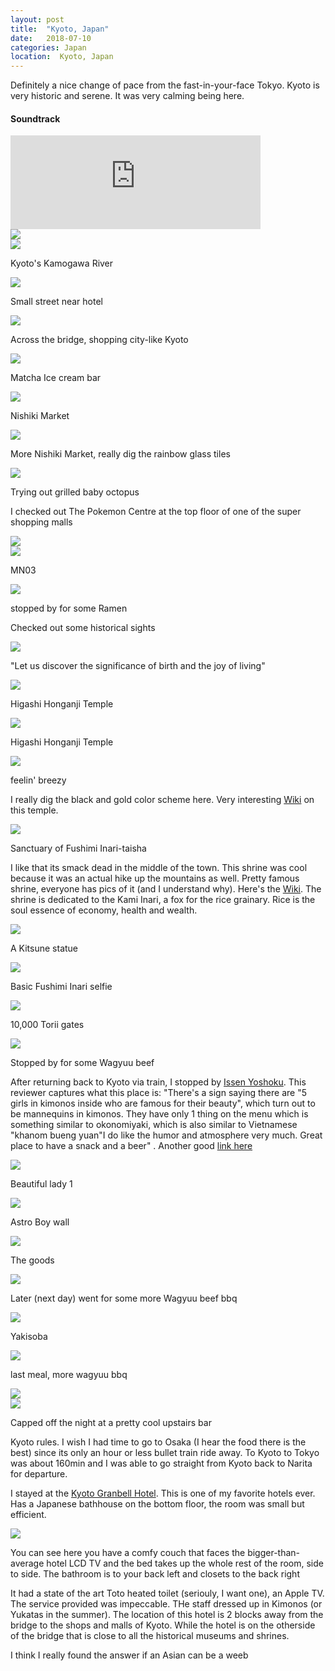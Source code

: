 ```yaml
---
layout: post
title:  "Kyoto, Japan"
date:   2018-07-10
categories: Japan
location:  Kyoto, Japan
---
```


Definitely a nice change of pace from the fast-in-your-face Tokyo. Kyoto is very historic and serene. It was very calming being here. 


<div class="center">
<h4>Soundtrack</h4>
<iframe width="400vw" height="auto" src="https://www.youtube.com/embed/TYRDgd3Tb44" frameborder="0" allow="accelerometer; autoplay; encrypted-media; gyroscope; picture-in-picture" allowfullscreen></iframe>
</div>

<div class="post-image">
<img src="
https://lh3.googleusercontent.com/pGeEjj822zsUWbsNKjlBnaZw-ixsnIH2vjiWWqG-5TbwmKzb00oo_lwrrrz22GC4VOFHV_FW_cM-upM2Y3ZYv2gYybpGaZcEI_5KCpcGCDsaJop9Bzvx9oyIGA2Gg51B9e5bqHOoKHkA4Tc2K5oAWRtqmJK1MUAZUsQj-iwCQ9Q4qfk90ea9uoFX_3Hiwv3M2UudjZmV3d2wnopiSU8nArbG9Zg_XnkZO0jqWX71kazl1IAUWfg-DY7qpxUOeSd3HYphiR40NmjU0BeqB2UYC38VhzoNJomsIvOhU-TntkiF7anhU0S4ZA3JD0cI1k94qg-Hesb-C8cqRDxh8YTmJ-LomdbcpsF2agBeDJ6mKcqiuUqVPNGNNmPjCkDBvVNtb5_fwSJRGaCBkUV4ChJfhy6qAl7uISMltWIFv90CFr8zJR6hhoE28LF-TyID9vBnDZTeQjkahW7OeMQ9n0H3zAyMd8bvAEWzYPS6tpuvBsnDrJOz8wfTi7t27GLJRBP6nI-IbE-vaCs3as4U7BwumwuSKcsoPr1oK7FTjCydE_g5yHBaJcQB_ji_UqIayHYq637rKgQtajN0SjCUM4P-DEqiiXQx5RKl97aGsBpPKjKfqZVsOKGasZ7LMwA36Ham1lUBzRpjXCchw3WwsXQytfbgfN0Ls0hdeB98X_M8qMx0QQ_LSdG5H_VroFMYLTysQrZdflpr6ko0=w1144-h858-no"></div>


<div class="post-image">
<img src="
https://lh3.googleusercontent.com/wIOIvbIKNXxnYwEztk3ZLkGy4tPHB4aZZ9G9WUBNPC-YHhRXhXvVp6tmeUze6GHaVzmnVrumgjLEQpBp7lVoqaUmIL4FuGGfm2V1US3eTNkb0jEwRSz8R4qnISCZiJiyBCdr9ETLMdZmwyQeyZqf9JwHUTI_gFq2F1xls7U0-CdFpzWnSDBzfvPdWmMLUittad9IY5kxUjkegxtxyE5L2ptWFVZyNzkjuRlUkTTrLx81Z9DfoMC8QQ4D_OM1_qRzTapNA0AxzcW2URMikkPWWkXgIF5_3Pi3SoUi4YKlkIXkTIxoAANeGR-4sNwIgWzTubLtwUzgRod6PKoGf62x2EViG2lqHtGj0pzEMNoUflkXiZ6WjM2oAe_FbG-NT8DQBSEQxTHt51LkPvDsisDLEWtAj999-TM5E9dhWijJMPVEq995O2xAX1-gUrFIGy4j2vaE2vX_lLNWj78VCsgyIiq8py-zT7KN2qnL4KMHRF5LKH_gJdIEOxIodyHe7i6APrBVyA9OpuoQwDm8FqJR6zepDoc-kUFIcEQt1WTgMfrqlBbzK06D0lgyQNqWKinWwY6ArIAfG57y8lcAxNYOoYrJ6nAhSuiz9sMz-ZkZkaUp-Fn2E1T8IAuGhbJKRFPh3YqdAChbAZ7lTV1MVJOnQZpxbL0bQZ5elC-aaHy0aTIwBZhaueY4GSod0MDGKKVPZwq7cwjuHxzm=w1144-h858-no
">
<p class="post-image-caption">Kyoto's Kamogawa River</p></div>

<div class="post-image">
<img src="
https://lh3.googleusercontent.com/ngTC-1etyUab7dIlRPM-RZ8dzJiBFdmLQh2PCP2rRk7bjqdozjO48w0pj4RS2xqwojGKhtvp7xf1mL_R3Z1SPYPkTpfZajCuFadfcMAyWYxQRbxZnkL1rL4SSHPkvpWntXGmNo7gJNFeKxf1cNB0Za46T1nNaZnjKyvA7SHUiAR-EbPwYvv4Ne3HroyzoITIkPUCWI5S8GilTizThVsrcjFudkWR0ligF_oVyM8fvDbQ-c_uH8puujD1jpl8s6UHaJAWGJ9eVkGc2OKC4v2JyTPnqEEu695zde1OC6q2lccOOTFOiMlR-k0EgCswrrmisqaiiN7jpS9-yiFpidAUtqPWX2RJzNnYfZNQ1_MYoUHG9cfAlS5fbtkoWMit9-SIFHspDG2jkjVMA0UnZErJutUEvbRqbzs2r2XnOx4nLF_tgXqXyzI787neYCKfi0_aUfWBWLz4Xr5-HnuYKTOUASv4I6JWLdbnFmK8HZORfNCfKgfSSGm4KXxDRo1zEPLJC4O6beooCgWN-xIqqwr-BmoI2aSndeUAzj7urzGEvfOVcfIS13pCVXzmkxR7Xw6ses6s1LArv92vC0VcA_NbkwIdMrHxtIcU9h2jxVheJbT1BykMwpigoO8WT0dSiVzI8FiM1Va3-Z4Z2y8YDDkXerSpfO-7hNRC-9oGHfV9F3B1p0jdXONfUEPrjtXCRaVLx7dqOel1wZwB=w1144-h1526-no
">
<p class="post-image-caption">Small street near hotel</p></div>


<div class="post-image">
<img src="
https://lh3.googleusercontent.com/uSCRM18SHDTEggdqURaJB2Tdx5MQtdmashqkJBObZbY40K0Lo6eY5owXteui1FD46vePHrOSHUTFBx-oIPrE1tAyKwBSgJ6azFAfctTXz0UOIkRII-GoXIAm5GNCOE412-GpFbq6KMWqnYGchwxxu4zs-aW9mUkjf6W99Z5_EBFHByUQ3rulqy-0nd5m4PZYDA4Q6U--iHkvq8x_I5rChtxuU4PA2iiF8pLHdCbSdhcshn00YXde4321LCKkCTWZCvu0bkpMh4oRqyNZvWbtC1mOlROw3jBVTC9brFOGTaGevTtIpYBL1rcIUq6pEB6sHfAhS0jDwXJKM-5lZyR7ehqOsQrB_xdmnqfpYchoj119dphW6d0ZSTpBCuVr_w801VfDe-cSsD9BNVZPl3AeYKdDUDVMVjlvFwrWYBgHBvz0X6269NyxClpCNRDcE_aeCHXduCF8D35nPXUAXF-03ZU89GCINnunc6H5eFJpYetv6EwY9f3YALL2ncSgltFZ3dH4GvgxB76jl6eXrYtuiGzhtGif4Iqv_xtd-6xQ2rgVn8E2z2cgmxFKtnG5PZnqYvNqwg9T4cj6ptbJNBnvYRrw74gOHmW3PqkwavaxJutZ0pjtYAnYf052qBUu_V6MFb0lEb7Q-4MoYMZBSYj8nmxLiEOQ7fhIniBtNxXE7rQW-6bVAh1GOafczPOyzMwvcMSMmrLi23eG=w1144-h858-no
">
<p class="post-image-caption">Across the bridge, shopping city-like Kyoto</p></div>

<div class="post-image">
<img src="
https://lh3.googleusercontent.com/Ve-yyhQgJ5QBk5acjZkHN2xqoqyjaE8wnYBLZqSD60w6KwjqEH5C70MdILuHq7hCQIrUbySup456eROiaabz-0GZktv400egzvGUFpuziQq7GyZYgoou47Razm_jUbQiQKkP5F_TFh5GnGTsD62RSTLvq6B0YYqTCIH2nbHrPURRniQ3v48Bzmq5j3vFSqF7dBcpHX7WpXdbCTHho3wX24H0KdJijTjfsR4QrGO_rIilwe5WWvKT40tLiOCWZJIKmDqNTnz-RY_QLf7hBpUPp4ms4vt2NOP885ybfJZZL63Db0RdwLcHW2Mfbg02g7WoTBQoGkuDcZEKld_9hjjXIw3XoMCh1_CGOAa4wYYKS0XhiCeezmDJN8Lvaia8gS7fMC70haYKv-As9lyxEIYizJDjkCNmMZBJB8CQwK-iTZwVkFsggVgu22JTbs0Cfy8BKmrjKJBhKaPqXNVgwOecWP62oo0E44TZScvWc3WMK8IlVuo7Ab-N_dGDHlIf6QTFU9fiohJqCZ0nq-raXnwQMQch4zeANMQhNe09sjk17_udVHSGx9aOk8V6HLYIntnDd3jwXFR3JFKQIJT4OMoe_q1CQ3YkSzaCRdOn2DCoxXHw5Nu5-bfLTXtQvkhpyoaHO8o5FIj4fvCXnKJLd36Gmdva097OKST_dQW0FpCDO7wWxK80HOJJAIoIFDHQ0bpCbApRf9lmPMtf=w1144-h1526-no">
<p class="post-image-caption">Matcha Ice cream bar</p></div>


<div class="post-image">
<img src="
https://lh3.googleusercontent.com/_5765UYkcoN23wugl2V_QcWihQojrkEpWQHBqoaA_YsQN8yKvfeuuRpJRUkmAlhaPgsULRyCJXUdOafd-yeAxb30xPUMFzbC2KigpSDhzA2uHgd8ViLTJfXU8wpWfN5sc_QkUB3WtIVNf22hzzFJrFTXMKy2wlRTaT5vWo9z8phW3p7FrJXZgYZvkMlfIRLbVdrR9a3tMNhat5JwH4hKEe0brMnSp7xPO3IiR7kfFpddvhup1wIBHSVwe3ib5wHvoo6kOrR-Y54kAxvmbmtIrWuEBDc9VtRfxrEHT4EzQPd_WO9cXXwaP9HShI1QabAmd36RvY0nuKkaP_BIr2ovhMrbJHftHUlorETjOxQN1MgWLq-wQYimJiTfcFR7sHYy_r4O7M7gKmcWfWS6o1lUcIWiw48MGH21GYGA9NH--2v29nGncxV0MIj_4h9Lp0vGaur6x6iL-yiBrc8DaVCVGuQCJJEyBaUyXBOYujVgI28-j_H9qR2zwZ6uJs8iCNc_KRplbhjz6XTDgNqyhhlZcM06KS1GMzMh94rK1sz_YiFnZG6cYizxKn_i3-d_YWBAMKpM10FEO6CaoAoqRidt0H4RBwTUe_BzrRkmap4Ma82NavWWII9wKiDH0hwsCmdwfzMLHzhzCR862y5eTQS2MYx9SUSP0yy_224gAIoit0BqKv7OZBAl3Datfc-Y_fKkDUaQhnjZk_20=w1144-h1526-no
">
<p class="post-image-caption">Nishiki Market</p></div>

<div class="post-image">
<img src="
https://lh3.googleusercontent.com/hoQ6Uh5Zd9TexravDlp9-SyPVNTK9rz-i9VUf4CJZ195uMMYhmIfpuROoJMClDhEnm-M2Z4lD3bQRU62nJhS-O3FBbBeqRknZkMrqDa6x7wv3ayetoKvPXwuMv2Kx2MHTMh8eQuYfYTsPydnoH0LYcVqyNJWEplX40dImMDwqwqemHppsj372aWLkyLJxrWYLs1Cnv8A7VvBRCQGpk_4Hkm01uoudCMW_fjz_hITa-ikLZm6HIFv9gy_ky1LxNEA6MfuzSh9M4eAP1xtvXIrJf4Ken-bDsGft7-hcwjnDsa2_muQ4EpssvlrWByejFrKjHdfzvY-8l9NLvvIYFUk5ziijvU8sFmIrF5QCnYSBko0sDA66uTSFnDcvzUZvrFTe0qCZG03nH0aqRYXsAl4f4CfQNKXZO6wm2hFUL1L173T2sZce5rWUefvmqlBJAVGxQpa1My-9QSnS-fGyvL9TbstvspbX5DR1ie1CJhJ2Qty9sgGCWNwM6_ad30cg0X4x4u_TpdQml7WNGT4k6zcZyi6bOKDnvxDQJ6A8vCxCCohbSr8noQxJ3-OUo615wC2SweHveVWYSrjMBpAvGeCTOYWTobKbYHUJstSkK6oB_YCptDWMnOU4IvkpFYWNT7mdO5lS4QVH-6HOB570LlB4Ppxh5-Wt5Ugy2_WFWXCjF7nqLwY21mr8jg7BRw2CS00wfNJLttpebdd=w1144-h1526-no
">
<p class="post-image-caption">More Nishiki Market, really dig the rainbow glass tiles</p>
</div>

<div class="post-image">
<img src="
https://lh3.googleusercontent.com/5bjx879orTM_geBY7NzM56KmPj0LlPH8lr5hBUMSG6bS-33IzmGbMX_yFPAABPziAOzvSMi7JTjXxWx8Rhxa4sYtIRB66iAaw2TPA_DFqFLU_3Esh8Y27Ug-a0bL-z6BZzNUUt8Td4xkyPQ14Aa6ifU-5Lg-MmqtgkwSTugiqH1TTki4AtKgPrDf_rfIa59awMhguUsJIaaqHRjRRLUCQYDb2ivPZJ8QNpiu8rZ7UYparxx6tCEcA5Cn61XxuXRqcnzrZ_XszPiW_ueMmQq98RjAINI7zwgug3HQ5Gg4dOYiTFhsC9fStD-iGoeJKDuRH3ButxnC_mZUXMs0cWoADUWX3_7FHuxvhIgSfpjJE9R2c3HNLtFL7vUM_TRByQSzHEfs_884bDiH5O2_l63XOJfq_EZtZ-u8fDw3yAp7eEJt_xbkDsgudeWFCCArrvSDYHXklWVnQqPBdNJJwv3ea64UF25VDuSbpeoYe3lySAj57bNS-RFS5LJHgFcNrplhEzIMj_c9OE8aoPCeVBrF9J-XrWhduSSLIRyOlq9JN0m2UlbzurtfFIT1AjFnF3YZJa5qseDs3PwDcpOCeXIKchCTtuUe4_PIDm6Oj3O2dETyQw_bwSqXcHchuqQ4b4mNyEfCJ-YY0G-cGIDucLj1r154lC7_AF9JY_syRZxGvm5T5YxJ7RkZb9m40irhgLe52LXsSTz2nUm-=w1144-h1526-no
">
<p class="post-image-caption">Trying out grilled baby octopus</p>
</div>


<p>I checked out The Pokemon Centre at the top floor of one of the super shopping malls</p>
<div class="post-image">
<img src="
https://lh3.googleusercontent.com/60vRQdvihGzamY4u0YAI0IyiUtiC7Us7e1NriQc5TqbtOk6f8-gKdv1qK-xUrZBT6UHbGsxbHijtGMPS9iQVHSrlYFy2zaXp3CnGCs_0F1BhaSQtC1B6pgpoqkHJbG7YxhBY9xLxCkFHFoYK7sp5p_krtqIkhRbs1BiqT23I8tH4f3jcYIhIRUCHXtRBmR1IyvtQCvZ9fJbaUY59cgrXXU_w12g-XLcq0TTE3EeGVxj2AoUNVfaKzpa8J6MRZBnB0w_tLNzC9ogefhExrZLO0oPbsFbMBhCie94jgOLKjlA51TKHYIKgXKd24Jja-852_NyKpG0IGbg25L7MJtlWCa4s0tNrZz1tWoD9T7UtJ14a89BoPNBfDK16EnElbAUCB_amVzuxiu8AfWP2gmtGobxnMwJsw8RyjHsOvz3sRLNwVc77lIgtkjIGMkHI3RLB74C8GJIgxSJ2nAilMdVBgQfLTFgnE9GhYMKn8C7HPxgFIy6InRBRoqQ0AfBEBm3SVhyz2C6Tq_GwZ99dj1_HqBf05b9BLcWitH4gu0hDfGy83NM3P-lACABs4kqB73SJWBHt7X_sWz5_HfAKp8lRUA3aKh7nWTdYIJtwNrIqTiFSt9AUQHXtBritqFk6AkwLCBWAENYCQAWpOyUVJxLVqhHdN8jcBM3wbhxLIPH_1Da0XLvAEvn8ib17bMcilCTL9wnazD48iP44=w1144-h858-no
">
</div>


<div class="post-image">
<img src="
https://lh3.googleusercontent.com/ABWBVpkJnyE4VaqIretYfg6pq8lM89zs7ax4Bb-zfGLfv4FmBu4_kMG2SrCvbRRDOiam_KM5LTv76ggB_51KjWb7jwx6GubSkS2pheAgBS4sT1Wdou-0y211YS-Uj9ROCZ9wcVt4eCCTyD_LKcPLkAwHv8yUtpah03YX61DPRfyb3Ri-nmWvitGIgf_oBTLA5inNLatNQwrNdgL9GeHglKOx8xXu5CeomeXo6F39UsvCAief5l9Fz9WRftCGCAeCQzuBIDd77JGFKcAO7SMkfVmCfEbia3Cype8UY2Hf4Xy1zNtZV2-jEzviWx9Yo-WADPsSxDxDhkHeLe-QuSOFXINqKuQEIPwcSTQp-_VmBiCFf8twDXjoBLDqQgoAq-SJ_gFedY4LEIEEVDmtUE8-Aau8Bs7rTIhOGIeh8PRVhRrusZyQhP2nJVu_gPw6aN-08WItnPsNZcJ4DfoPugVk34o-h1OEatAmpqL3par24tmbHyoQyp8KYbsk8lHyKb-dNttst8KoIwwdJZxtP3aeeamfbT1TTpL4TtWPOmTJz_kyJzTszJkJmoFMbvl0EkpHS539-QdRGLn4vJhA0GATL0fciqnXAJrhXQVez8rN66fq-BgHRrjjtG87ISSSiKOK-DDo5vkexn8yK6JixqS6LvtPd2g65bTnTnsRGRpaPZ4eu-4gUXWxAJs6acn61yvqupmt2SFl2Gw8=w1144-h1526-no
">
<p class="post-image-caption">MN03</p></div>


<div class="post-image">
<img src="
https://lh3.googleusercontent.com/vgPTBVkmLRqtk_-19yy2W4LVmaEV2q94IcGgDphgL1MMg7T2r6-CBlIms39I8rL8O1Ne8LYGU0Z8BQ1VjgJ_qiy2AtZ8UYjayMY5JPGrQwct8qYCTf4KQ-rZOIscOP7WOhI8-Xqjis5wITudylIDbU0UsuPtmCju8FMgLI9ZxpHAZ_olVMgxPGDdXPxDV4GxnYggHc9-cXClgix-r2Da3BsMCzvdckvz7DbiQlM-g4en038TNAsJ_muYIx_UzDleolcbEa14IZgnGaq9XLfJuJFyMx0dqcpTSuzVMtJO8cEtA2MfaZy4kHKBcA79qeqDV39yXcTYrTvc7xHkixFj7leDqjqACsCxm_oCTTGqK-V9oHBSsx_GUksIOx6zFS6o3KGafdLAeHi73NjzJMcmxqp9z-LYss1urXmMZjoLMbQdXPsNpZ26WTH2IxTBkJb1rOcwppDj1oxsb4mzZY-eHBF7HknFqNPK4bml1VRkwcn5C8dp8K3BchzW2Ah9Be8E9w-BgB29te71INJ-gEybEULHyeb00SidKqSax6o9wZ_NVnhFgQaicKDTpEVsha7uNUXc_EX7fnbMQYkVZ7WIJOOqMmGEkvuV1xbKqCWKj8RB5uqmQAdTQcIH8CiMwiEiOmMwvjHBUzvWHzn6G-kLM1iOt7j8nqUDmR1y8eLOyL8AOU6BMgrKc9gWQXtcBEoLB0MoCSJ9QZVo=w1144-h858-no
">
<p class="post-image-caption">stopped by for some Ramen</p></div>

<p>Checked out some historical sights</p>

<div class="post-image">
<img src="
https://lh3.googleusercontent.com/dTixxhh2wni6nTra8UOtSbLclUpCzEtXmYmUXO4eZZnuiFVv9vaIp0qoVwsXG9H0-nWWWEJ9pE-LWAAC_HVL-9Zj7WBK164Z-lSwnwFZPz0Q8C_SheForj6EeUjl3h5QMb9wnpXxVyupMCj3iyw9wT4JfM57OepzmfgQ9HNdcdmEY1G85npdRcxD7SrfQ3lwHYbNlxY7y0luc_8QUJvUbWUK-NWt84_l_o8TzpYkHIPI6YDXRjysyTZIt3OWeBN6lhTEGkH9JOpK1Of0bB1Cv4FzPZlHBrLdvlqpEV-LN_VUJIM160GdT3d91ZuQmwTyjefhTO13Res8n9Jao3rxhBW0q9kSz7pVPVUC8thgaTB77Eu2niSR49lSTFS8d0MG0DZ3oyUfvIwDqaok91luwVMOs06uS1flQaIi_d95SEHn1wLRvSarEOgFGy4rCd5GCb-71zHgaVpk7e5ZLW_pfw-MFWTDgNPQ2CQEPKGS61JsKef198ROiR5UFrveakdcX4F-8-9vuS8n7mhrbknQopqvykj7oa0Xnhioc8rVAekZIBOcEKMFDaxvMqubFygFI1tFKEaWn1hOY5kMhuFi6HpUHYuOdFikY04_YILMNWfCKdEsxhnOcMXqd1lpZcTy1u_vdtPhuVOh80XGWArC9iHBductD8BQcZrAttjadwCEh0d5CFsoDhDouqPuLX3YhxT8h5I9ai7f=w1144-h858-no
">
<p class="post-image-caption">"Let us discover the significance of birth and the joy of living"</p></div>
<div class="post-image">
<img src="
https://lh3.googleusercontent.com/r7eE7VpugqmtEO3oKQm_Z42LOkLVSI8GTsRLM6Fkw-k6_KuxFhOUsKaTxqqAAMjMVdJ6rNDqAracy_luKQphF3K8ZEygdo3yg3_Z1EXrXVIw-V20fQ_Z8C6LVjyDDLD3951VsDD9WOglXxjR6Rq8bbuVsEtLhjXzkoGjM9_4tmXjOwpjFmbMpzzGzYvle0Ba5iNXnOfWBknBvOTCQDqd04Nhu8quBNqsKocPVwjos_Hu58oin9zdcux-7daDTsZrRvqFoI3Mqn5apywdJ_ZOZmtu-iHCSer4SNyQpSTJbhwsxR2d3YeZfrlY6NGPzvOzQcd_umAaTuaC1xdK9dBTHrNans5cCdPmUTL7PfyK_ydUYiror6mN5Fxien7qY1E_yt9_WS1OZ8Q9UBA7iKNYFRl2MF2SNbNNj9OYV0mwRYgiGlYTmFbx6J2I47PAAReY9xRg4zn9ssb4uLuKhF1dvUp5Un5RLMy3keFByfjVR7WRw9E73MxuZdFmOcEDLjztxTcX0oYB2guF91KqBTbBkzD4-T2h70yTqcwHojNUjlMP3JU-yO8YSCjX75ENZhEeixBltigTuZzd_InhkwA6lAG2KhGCAsbQZHH2ppb9z9V3Wm5hkaPqJOLdSgbspdt2m2jU83i4CdQPq2IsAq5_v9_03YBfzDOAbMjQl1oUSmc09W-rW6QddPK8QI-dD4Me37Gh4RUtbNWB=w1144-h858-no
">
<p class="post-image-caption">Higashi Honganji Temple</p></div>


<div class="post-image">
<img src="
https://lh3.googleusercontent.com/Z1_4rpNsUxx7fpfDShatUSCMBIjtx_t__hjA982JZgcmm5kBfo4bsPbcDN_ntG2Rv3TDHsZq1SFqmu72y-0riNZ7xEpubzm9YOqQ10ZA_e87JpPf9TWK53Uxy58qkDt4NZcSFHDmxI7_I-E-cY1BOj5st-VV-RdUmM7F4RdyqrDtZLJLttpguyWHzC4nmLs9Bp9HRztO8xBKvBWxI4BCDfPKSCcZydicpK1-Y_ozx0nYFjYKVD83L5yOo_JlDKu5MY_hY8AnZKM75QZrq5ENE9nMFoSXhA7X7Izt2uBhHvfbkONKaatXCWEzo4Gq9-TxTnhx6_PSBP9zCj_evQwBqN_XoIWOVKmfkRFxcAs9Wo54uH1ncKc2XHY_qxcwWi65v9gbOv111yyWnWR-x1_H05Gagx-giTi01XoqrZsUBSGd5iLnwjQPv49oKi413Df914H7OsWCdtSbGq7SJPbVLFG4Q6-894JGO14akA5oH_ivjEoMzNlQfoHEILW8Co319ViXP6TT_wXFYlhZhBUT0AWMvqE8Ws3ly7YShwg-ff0B4EqknaCDZNE7A_DlKWYX2GjqJms1yR8CYBBbfYfSCV8jn0HJXGsa7H_nlLvBVNyBJsWNbYnfM5isDbgflntrQ2wVBqr2Cf4oyLOrRTHElG6OlyAuNDpvV45AJs2TTtNwCinSyanhWS5AbdELyw7Vg2h9CrZOcavx=w1144-h858-no
">
<p class="post-image-caption">Higashi Honganji Temple</p></div>


<div class="post-image">
<img src="
https://lh3.googleusercontent.com/r_l4We-TZtbC5gkSpMMnMjxJLDsyKHOX9uPr-69JgqUjyPFqdkf3C4aKhU4WfSPusCW7hF6IvqEr4yhcHQBOS8GswFFcXdv8uqExvUBZHSnRobcdNaaZQPXoaa-VNFwNAK01UYhUZiSWQ_VVwWy1_5A8na0SFrIrsn8l-osJRZxcjM0-TCGcyAID7piJFLhM6sRqCDa82nHOC_zIN_h9osEcfmlqzliALuqqIQGxMmHypPanaXteORn4_4LtD6YWtX0GsEHLxI4bt0odnHu9RJ3kDyj7kJG47al210289leZhaY2yWh8A0gWCTgvYuRYMMwB1stLhAXXv9AMVD1HtfFEfQqAjLEwoF1i7e0o-hefC-t-mylFC5ewSQ82bEdUe7Vf8UHjzHxLGx1dnwP-WyVFEQoZSaaPzmm5ZI2HZHWgaoAXpcvFABPu6oNwDpYBD1ILcJfi25kOz_YV0M0t2niM2QLpIPFjPX8XdDacWuVrv-X5DeHDA9dSsT1bO_DNbu1gM152zDN0rmIrb6b_lUyAq8N_8Z5eqahQXDNsw69HiWaUFODrG7nWZ7UiXhIjB6e5odIBiUfe7BfIQs062XarwiSXp0NIaz7y4qfnbTy5_NJcmY-NQkmanQKhmldnVyyiEjWxdABJOmsp54dUkflQgZqairfJMZAuzM0kJNS7VmEgssWFpoHbiaLFd-ntC5l8aREUs-KI=w1144-h1526-no
">
<p class="post-image-caption">feelin' breezy</p></div>

<p>I really dig the black and gold color scheme here. Very interesting <a href="https://en.wikipedia.org/wiki/Higashi_Hongan-ji">Wiki</a> on this temple.</p>




<div class="post-image">
<img src="
https://lh3.googleusercontent.com/ng_FMWqHAMyvtLJjOjn-aUFXrsVkwW_QOiF2zatxDtwml9iFFhCbxpnmhN4mpJl8cUCMvPXNIJR7eEw9vRv1PUCsgd0XmP1VFvkq1LNQGess4nYBuNk-PSHqe875kgh6NYPC-ASNYb-5EWCAc74jin2-j92spePTjfjkCwBvafZnEZ-ubPFOvRjRsEMVuRPOQss8uVV8zdikMeXmglUhAXJ5NWHzS5HUDvmEZfzIWK0jf4yXYjqB-TLzWOysUq2voaP84xeDOOAAX2bxFuzJ5mAETL5xV_BDgfsydsEObaKTJQWCpsPpSfRCjaYb3mh_tqRJFHrUDo1H-pd9efLwKovmnBD1629cfkgoJ1tFdHn1hDX8NDtj_q3-rE-NGqqO-psBxcdaBg9q9Ncnq-Xw_mgYXZ0Ue9j6KYp7eZ0oD-KlcOqi4SipnzA_xJwR9HZ5CiZlHfWVE0_0luj0ut7Dc7Ogy8ZELbM93CuHB2r3zT5uZK-GkwFClwc60GvSxmU2P6R2CO2ICmx4-tkTES4yV90KCtteOpvOgSlk77QcGUQ_KPqQZimc750c_jQzydPtePCX2S6ySHaEHWf9vUKVz7o7MZv91yOnlSkWMM0hLvln0EmKO2xep7aREmLOrbvrt_uuoimMpKO1Zz0-gssU_nPkgxKDoJC7722YIVBUXXML0mryp8-2XvTN272NFHMNBAuZz6a-wbg5=w1144-h858-no
">
<p class="post-image-caption">Sanctuary of Fushimi Inari-taisha</p></div>

<p>I like that its smack dead in the middle of the town. This shrine was cool because it was an actual hike up the mountains as well. Pretty famous shrine, everyone has pics of it (and I understand why). Here's the <a href="https://en.wikipedia.org/wiki/Fushimi_Inari-taisha">Wiki</a>. The shrine is dedicated to the Kami Inari, a fox for the rice grainary. Rice is the soul essence of economy, health and wealth.</p>

<div class="post-image">
<img src="
https://lh3.googleusercontent.com/LuwNE3dIma7xviiUSieiS0daT2gg0TKjMWdkVYkNuNfR1AhfRMNXo9102159WjbeU4gFzINMB2mq2N-Rteeu3gKDMbFCvMgqjWpLLjMtPgBN-hQuYMAQkFnZER-jZ_ArJzfVZYaKjIQx23flOoR6mhwaRRSKu1ewUCDrzRs05ltoD_Wymphc7Bdbw5JuMLDy1Xq-I4xY-HsGdhyiwn6tdwzcTpwVR0MXJaWbkfxoVAbP-TNFeeRxfXqVrNjQMFez-K5Z22VK2X4fil-oxIlU_uvqs7wW6qwcSfUO56B8kr7pkKkpbbKJ3pn9clsE0jAu4ql9VUuFt7lJGnhbKdPx7v8llNOG1RCy3p7fobMFNHMrvngf1oKOezmLU-9aMc44lLQoShsTeO-q2KxxMWaTYRvCgw03F7WB-MCCNRL1_ypGJk6ePvv6CDWK13GTQ_NHOjprmbwDEeamr51dl2FrSbMYszNHrLZH8K77IXx7Q0cHQWuCY7NJdYsuwrwsgml8vjIjmgSKTNR00gIS04ZZd9Tsq6bSK7IeOhX-9YWWMAOGI38joMZe4cdvvXV9qngHtLyv87viBqsNowjRaAEwICZIT7yCcgrTADlpP49RSQVlWOYF7GO3Fam9lPMmYRJpYNpw393tn3ZcKp_fXyHfuE0CLRs3U7uGSpRkMsQXjhldP1Ny8CaD7qsrPxczNZaN4ub5EpWw0x8U=w1144-h858-no
">
<p class="post-image-caption">A Kitsune statue</p></div>


<div class="post-image">
<img src="
https://lh3.googleusercontent.com/mkUa-YdkHU8ow_zlTtHZSi83L-TBcaln7vQqf7Wtq54dsd0Jo7Utnn_hZ7WlBhu1SIs2IkB6uqjSz97LCdaXUk8xJ4aCtptxe0uWOQrpQYpNISdDH_e3UT0n6g7t0iht_yYZ3YfvhnvFayjT6FW8v1I796We6Yh_lCrXoNROIxQtNBo08O8xEzB4KxqKxORsaNtvltOJIZtTt-OJd95N7Eb5hs5vMvELTEtIwW8h5JUWzDomKx-mtc8aolrRGrPK5aluWJjzRlEI92TGqalZ0MCJSJTKywCdvs3T-5Jgb7N65HfveUQka5An92kgEj6WfgzhyomYWtu7Lp9cZIgPPTg1SD-HiC2FVXw28scBIDejcgFrzPXAst7p0s8w_t6B4nACw-t181vmFBj8ylo3aYwJ8hK_2rGj83xvSAuQ1pCnWM5CkSmHLfdMZLfoQmVKRSvaADBfQAsJvLaJ1gP-LeUUkenj4rGJbyIjgUth7ttt4ALDF9Debrubtxz4SHhz1T29CmcoU_Sr4EI7kJmjTCKCUok5UTbIzGmG21xWTx1Tf8g81T-a80dt4sHLfnIiV2EwBDM5t29_aiY7jsQkjg1qKUGJ7nKvFs33cVXO5YGxrlJQhSl6LiRvLTqHURQ8qsBTpY80FdrgCigg7Gxqa8AjroeCHSW5fPXNF8E-k6W0_FITcS7RRzduPOBOE2oNPOqeftscPtLf=w1144-h1526-no
">
<p class="post-image-caption">Basic Fushimi Inari selfie</p></div>


<div class="post-image">
<img src="
https://lh3.googleusercontent.com/4rI750EBU-o1UWxmtthxrfwdoaRSymBoc-s9CGp5IqnWeV6L9hil9_k03_egQlnIhrHOeInO9k9rYlnkoD6u5q1_0evpZlCAk9zyvTyjEX42JV5oNFS_RtNiTgarYBn1gAh_W1NNhw-x4oIhOn_GPgnhCgbMrWSaKkCG5GVXxEMvVlpT8DqDaK7kq9KITXa-kp60AyMtVYsxF2P9dzmHycpJE4DffT7DQ8zZ4Lnoghdp7TzG6exuyVbw9E-UNpC3C8GjHaLD3Z6jYfbW3Fezw-_8V0rXyYnUrNGpqLma_-AdCjFOKJgJ-wcr7nAaopqTDDgJ9xggQvdxtA6zsk1ny4s75S36xjl-G-AFdloq0vizTmwB5YhvD-u9iCjawXZxOU3EXEdm1Mc882QzrHC96yy3Ll5bJW66Ojdx6AwE-ZleGu7MIMAHOw9BoXDCBU2zGt_zIYp0bClxrCYFKPWDpHVnrtXoZ13c7g0wbVphJruEHMFE3ND2XVyM8sMXTzcUJCM67DpVRqOCp3nSJMB6goJm7xY_gYVhkjoA4pDOG6vi-4o2wtLIGJ0r5gZxU7ojv9yGgmmrNWiZu3jKPwwxAjiTwEfT2irdFEqggEEoDSgzpCeOmSZKnCXRRwy6F68nhTjFdQw75EzfptrjB0RXdTrKxq0efJiOf8kOwF7qBvAoYxR6a2G6YDUmo6OEghjZa00z91sZ8A2Y=w1144-h858-no
">
<p class="post-image-caption">10,000 Torii gates</p></div>



<div class="post-image">
<img src="
https://lh3.googleusercontent.com/8stACNYkyn6YQOpNNDipGUUj2US0SGWmdk_nHGEzGsuatUf73DKsYPtEX7lR_19xIhN_oY3tbRlGX-eqTjnGY4OINZArigwbBuEd9ovrhL5el9XHoy6waZ2mqVJarWmBIVW5xnsLRe5Lv3GASZ90OnBoXPNTyGM4aEaNcHqN7PjlLZw0B0e-IXo6t-aYMAdc88g_nSVktIZuyelrE4O6v0fuWKNUU9rqz0DjHUkg7EMQYdajrSBU8uEuhsQxrvPosAq5OuFwJT1WuAJLrkVHB88SulfEshnsvJvNGx6OxteST1a-IB3-jjwNj1U38SDZMGt1zaangp5pJIlbRF4JwfyY3F4ui94iBdqknKOwi_PqbzIFpz1b5DCM5Nj24ldDdZbUaCWBkdDZH6bY6DqmXwAiAugfBbulT8FtLMyGw3ILGjB1KMhEzKX02OzecdPlNZnFmmlxLsO7Vfd9iGDlwx7yEstXkbZHneVsLRGhLgLcbxJONgaKfE9vqJv6rvRVsvV7uqtCNJkxGhI7n_4vMXK1erEF8_PdZB1LZ4jzwh_tXsh0CtHvD9nrJ9EFE-n7a3gBaItUpstm0jRXP50CiD_uywkUsHZH7aht_rPYuhBmd46ylTFtnKm-6xpn7JzXSxYc2Dr_-lcWv3rJTwsuwnzMUmooIewwxSRYSJHsj3QR3jpvzFQVx4TkmgBfYL2FWKgts4ecHIP3=w1144-h858-no
">
<p class="post-image-caption">Stopped by for some Wagyuu beef</p></div>


<p>After returning back to Kyoto via train, I stopped by <a href="https://www.tripadvisor.com/ShowUserReviews-g298564-d1172468-r322573931-Issen_Yoshoku-Kyoto_Kyoto_Prefecture_Kinki.html">Issen Yoshoku</a>. This reviewer captures what this place is: "There's a sign saying there are "5 girls in kimonos inside who are famous for their beauty", which turn out to be mannequins in kimonos. They have only 1 thing on the menu which is something similar to okonomiyaki, which is also similar to Vietnamese "khanom bueng yuan"I do like the humor and atmosphere very much. Great place to have a snack and a beer" . Another good <a href="https://soranews24.com/2014/11/05/kyoto-restaurant-only-sells-one-dish-features-mannequins-and-gets-rave-reviews/">link here</a>


<div class="post-image">
<img src="
https://lh3.googleusercontent.com/73deITC7VSJ0Oq8KvmHnI8cqmCoFdXr6xCe43w6bho_eaSFUPNGXMLnoacF1igRwofkvcsBq7WU1Uz4esXlithf8MLD7114WFKuSxNEFTb3D0Zvp0DS2HWiAAJJNisBqvC5YwglDupJ0HqWZVUzNDfDG0mUhs7S5hsACM1Rwr1Gzq31nHETarMINIQXgSrCKI3S4Gz21Rg-Bbh6pkeX5BpdDqvLOQR-lJdB_X0L2Y75MG4WHOMyAE84k6NT2I8idqhfS8sCeZId81mX6mil3ylhU4HuYVqYDBuijJttK7bqtb0hrPuG2MN8cnI7l2FxZQoGmTDp170CJMGkwh7JGbfX_A5jn0IxBmYW9S3GiBgRFKxruBaaMOUskqB2g4TfSp_bciDfjFa9SFU9ExvUwdXh3P5J7lv-kcBaZIWxN9O__FWnq712Pg1RQbIr4MokzhM5RlXEsieXtHJtMIBRcoSrhCf3VJ2sj7yLg2ntPWUm4t8csLKm3KsnoxhL-WkSEeqD3fUNmEzwO5U_SVDnda3720fCRCdXIbffggzoPMPpkffYIgxxlmBl2XSyGH7z5j04BEnl7Z_t0mJvFWDU14EnVXw7007tUfIsBHAp3KxkyBrFgS_yZrqOCaRd0CRd-TWCFx9nI1nJon9NAkNvwWrlrNTz8oj-LyR8ejaH-6OfoldDH18dS2OqadjdRLqKHBXzDMURewbXn=w1144-h858-no
">
<p class="post-image-caption">Beautiful lady 1</p></div>

<div class="post-image">
<img src="
https://lh3.googleusercontent.com/ZIPeb22mfm3r2slNR0HS776Cz-AUgGC6RnJiriwrg4TRlePS63CFlCq1hjLMjwfxfLpUq0Lhkr5xw9IOTUZpMIqUnvI4mFfHo259t64I2tfNeSNG5bSjy0w52HguDoIhnC5YkNBY-ZOSpF4myrWGQCQcmHKzI0eCIaO_V9GQomp-UJqGQtpkhpDXnHPtMSJmOmK9BcETH43Qj3jKyHMUaEhhk8RtMj6PmL0Kf-wu6mg4WIVzIyyRxN7ioUQuzpBzjVdfQdBbcpzfUKeHYlzy1QZHhUP6EufjC6AY7njZ3MCjWrM_sVjQ5QBJPhnlRsy2oeKKOAQMvXsO0JP2LM3PxtZ_s8scBOhhNo20azecIhUlOL_hWop_tR9d5-uhx-IhRFJdkO8LHGwUuU03M3yXrDuFQtlEp2UgoMbUaDJzCTSctOzKYSyKWhw4kJ4kMXLxXKz3xB7PXhOQmm1NBgqAF0u4xl5rk-A-UWvZnZW3jza68eNGtqPYlU4sPBZ2puOxcc_y_r1Q73GZyNw9ezP8zvzPbjpEtKIMgqlkkrRQIA9A-kJ3bK9btBg-wrXe69GlEaDavm_rVtVWqFl5zDbjEx1Beo0Z2M8nCkFUpiD0kx4QvxRfJhPs4BFRnfbqurSpMW-EIZodkUsj4VndTdGgXQNwCbzPuh9sPslGz4kLhYpnArKZqzdOJOiYnSsus9dhIjPY2CoGGAZ2=w1144-h858-no
">
<p class="post-image-caption">Astro Boy wall</p></div>


<div class="post-image">
<img src="
https://lh3.googleusercontent.com/sPwA0iP5XM0HqKUFaZ-8fHdAVFCuw6qNdyaTRJUOGF8kfRhb4MH6gE2XJmXu_6GHwEwUphtFvChlBdnlZji9IGcQtF-x1FHU0Xbn3pmmF5xlO4aMj1B-RLZjtG37Or0xMhRON1Zv5InZxzbThXJ0FOhLRCMv-IkWi-AsC9B9dYJRj5KQ9AKWUG0QfDvXvPnN0jUwb-JOLDxb4idyxSzX82Q8LjxFQyELPcw9GthB35MrilmRu8dNWJxIBlUKw7ZYejFukSRwwZEvxjUXjxfHr7eqB2sf0hpqCCXC01WpWvG30HMqW0sxfVuTRS0uRl0BTpqCAjSa_bt3yrTSXXj44wOuk2O1xqKP4QES9-YrpP_hxOeOgnP31TEKmtW0SEBh3fWRuMkscSwK7UAXdxWdebL1Jet222lX_52gZl2yGqmngBjCG1XhN9STouqBK18NkS3BRFSnwnZvd38dsSv-R1ZV562i4vFgfgwkvAB6wkXRexG_5DGYgYfp53ULr1dMOOauwjrNu6FSEZyh0lqTt-DmAC87QgJNNyZU3u3pq_Ed1mk1F2Wx8T1UCrDf87xorFKhbt942rW6Rk-snAUgxmBIfRNlyO8V5Op1n-pKFIzz8OQvopRRnUfthbvj4XzUyU7XB5zaBiJgLGvsRYkZWZT6oBCIXuZKQBS41v-ltnvEsiMJH-qEFoKNnMzscnWMm-Kj1wjCnHzW=w1144-h858-no
">
<p class="post-image-caption">The goods</p></div>



<div class="post-image">
<img src="
https://lh3.googleusercontent.com/nutqHFDn21XGtFp1T25h5d_-CRi5M2m21cy7k8pY9GmcJf4icZmnrgzXDB651aRvOI9fuf1N7r3CcVaAxit6sKV-PBY6P12i9_rwJvCKeX_qR5XpF-U-dcEHV9JM4vjo6le5nHVMz_QcLjBnHlBbvD7DVCz48tnlj4t7Us4XygWNtvEwNxW20e019JuMccCG9iWmQtUr3fTISQXIyHrRsok2xNIoIF8JD22ekwGRpQUPEQi_875QYcXrBhiZsHxwXJnraa4t7Bq0ofz2RgS7HBKRyTtKZoGb-QDM_rdAdMIIEFsjycXarkSRPVxSSUWU1Xb6ta92zKaG5S_jfXSvXPIq40lplJcPogEw1CtoSBcA9qeKvPzq6bIWPYANWGmI07_jG_922JfZHPb3kd9tRKmBXK-Sy9l9v84MN_Ux_Ecm_FFUF42ImQk8wx9yAs6KeRvMT_BSd3RLqemU1qIO0UD6rfm61l8nVh4sT3qJ1Yg7-1rwrGMgqx4rhhmPsC7_58qcAFgAaoj8aSz33QTtD7ZC2fIIrJD0GtceDRymyB3fjYFbOgJMCE3b6CnnMdaut3uNx_NyyHcw0sGzIJlBcJBY9Oup8H-Pdl3LQSOXLly_uPWG0KSfdqPtV2wKbmkof9n2GwfdFvvp10l9cibSn_YZzBdSIptDrlS47IKwVXjlmucaqQXq96OWcZFQWxLLfKSMCGDmJEgA=w1144-h620-no
">
<p class="post-image-caption">Later (next day) went for some more Wagyuu beef bbq</p></div>


<div class="post-image">
<img src="
https://lh3.googleusercontent.com/XOAKwYjdjO8Zd_wmCv1RpqBbJ8rC66OnHR55V4pLS6_ur9BBr60x6noD18jSPYdo9u26EqO0E_1MEDKq9ZgC_ppgWykmObWtbZcKLsJEeVdsW4h1USV50rzAAkQT6EgN_PU4Y3eYJqm3S9P0IGXd-J0Hvstqe8rGDwLFbDNyzJUK2LVaKFjX5eYsG7IUAoi-oJwr2B6nr8mBEgUFVjYn5vZhHPUDnEdA2M_LLA-EaYAZvz6RUATicRF6bVhoCOltdkx8mzSI2LJKEwUHJrHgIroy8-S5iOnItWDt4Q5OVC_n1J9ESo_JqMgU-WcUUjdIJrtPtbAHxYFe9THFBONV-XKnRqmVtqrd2Rga-duW-l7QuxhviXLb81GxWWkXGrPnyatMvVzKqriTIGiPGBRxMic7sdDfCvg8f9waPQtPPMq4cUqGIrdy7MlAuLwaJzPcLUv8Ni86pSXv1jXqkbLZsyj7gDfPkUp49EzRuECTNTMhnF5u2yCeQaFRL3yMOm8-oc5ysKPml_MpbC2N0nFsPlnrraUYG3ASXKJfsV3xRhFV3Kclh8-JWkZvNUeNceljdV34nKU1mUn71AFq9DJ0kxWDUXE2hEopzk_J197Pyk9XUMlN0qxqHRTV_3NOpJ9KPkXCly3E731VpTm4RjbYxDSHp3ifJ0L8y4tUMZMeyjjnCtw-uQdJJsq1-fcSjVhB-0fyCFi5EK_S=w1144-h858-no
">
<p class="post-image-caption">Yakisoba</p></div>


<div class="post-image">
<img src="
https://lh3.googleusercontent.com/iyNAQfpHijO8Qi52bRJlibdR-I_X-ZwSg9r36Eey3fUK4sjqofSVDUB2y4AbwlAf8pNBj95ToZE1I8oOEnb3FbFD2NQUHzgwUoEvwUyNh72HRMwq3rpzJgRQeBh01faNodqJK_xU0iwplBmBj0z32AxATIEa-8jW5pvlvRnYjPhJeXJkk6GVOa7sbNS0nt2E9LBoxHfxuf2MFRLN_UGzL99IDmaKGW_j0U8icaDJY1uQpIzu5A_F2gskIEkwqWlLONVwOH2iNNrdffQudqzGcwCwhT1VRkzClp3n61JSZKGyWnRled0pxbYaKSU-fe9wHNoytrDJeglcx7m-63X_GpZlmS_Q5kmxUyK5kw0AXD_-Cow6VlCSLzfZPUQzXxoGl_xnOT-LIjX1FuI5C9uyspgg9sJon7mQ-oW39uYNgY58YQTPoDEKdxG9Bff8mJEd2-D4qpWt3yBpS8HuRhPoJOhY8DL8elJHGdI04Oztv9fpkN5FXCYe2KOHqo9LQ7Qm_LeWdrzRNsmXDQXWTT_D_WYAlcWYDGqGtYodqK-3eQQRQjg3uIvXJgVYw8YOyjj_UnkvdS1-HbY9Mg4X-pyHWki0n1CL6OanqWTV0Iy0kzlebNXuVTD_feauoRWJcL90BLQkZMJ_A1Z4OtTooEq7inOxX5KmJdvTRcEKNxda5fIzaEGKaVATDC4lxHhqQWA2spK2MqfFqYVq=w1144-h1526-no
">
<p class="post-image-caption">last meal, more wagyuu bbq</p></div>


<div class="post-image">
<img src="
https://lh3.googleusercontent.com/H12L7T1avysShsxbiEzLRgs6U8OhY5UiR9tiBCj1I8OkcK6iJ6N5j_m2-LXRqVOuog5Es_bBl0QwfCL-93GQadWP9tJ1jEPK99reGBfrg4sh4DtRbC30AYFYA6gOxG5zhCaUXm5abu0uMoOsLY0N7ihD_fQc3tqP0QszAlNJDa-ElXjnTsWtay35OvZPqWatZvkN60u7R-DG8I7knMNbA3StZ4qjoBZ9Y6XvyPAc6VTXVbBvR8J9zpz9NGn0RWG50d1-ojBP_31i_dNpF96qUsDf91q9yRhUN1Gxd1yuRrfXJ_7qCDPK_aznXANASEeerU9ghPunwOZmTaUCP5ZG4SmTYqNGbDkJgJv4pcBH9_rYf8tHFvj3duOJgUS071LfiSYMYl42noC4zGhL1GwLPKnHBwTq6MzsTRexjOyiXv_6h8rDyYK-YitGobzzveJrhF_dgsbzOBDwoHpm4uClGDYnb9ECqmIsHMj2UMnm5-4xawn5K0P4fl8JCfVKiO5-pl73KNS5rfNDSrBNKgaK8JR3V3bQyPXgCt6ENHYKgTTEQaLQ8fO1XGh5riUGuZMdgDVKFJFA3v4sTDH5OR3l1-id_oi83Pmi4YDDXECTEULYXYIl0xAdYHXxihIj2fEvLfxT9Om7JC85Mc3ENjM4qs9v8et1SRdVI2uKgXDpoc_cEQ-ZP6EnO4AWsJM1dkTeYCR6NAnjmh61=w1144-h858-no
">
</div>

<div class="post-image">
<img src="
https://lh3.googleusercontent.com/h_7JwsSjzZNwf8OYAZyNFLBuO-EoCEAZdVMManyS-xPfUFoRD_H3yB_NKu_rDROVi3-n4x_XmBWJ1oBa3cU3xSOEfX-66LAC0lbJXHvOlPJPvY921mOXMcM_uz5xU9elfjasiogvby0Xd-Zd9MmbMdd0q6FgSVh9ar-_RLEYCIyZ_FNFCRut_Ks_c6i6gOSsba1xkkjjLztWXDhT741PiImSA-cNkZuDyl82loGjejA5u7f7RzFEZhhV546Ji6fcrAsFwW64jXg-34mUy7LR1NQDll12bjkBnyd9bG5K93tB3M8rZKXQvbcCfpIx7KUAtYVkxrgmF63OmjoZ3fjATFP1BvYZDrj3cGKItw56Mew6L-k88zyLojvmOw7N-cClgnBIeCxlz4HYOIR1oFCZfvvtGjcq9r7xhgYQEgqvg_cwcUjY9zRWMgLfdb6PFm9ZT-HB6UrhfAWruiXdRZ5Qs3ZFvVmlTChby9IV7Xa9v4D-RXhM_rlkmtrWM-86Mwaa9arpIGP0HK48d8nGx-ramZAK3dh3LiNlzrP83Bra3GNYHXJB2vMtUprYb0PVWisyf4kwlhzvUstwvqvqZ4VAE8jAm792aHN1-BOH8-0H3G1EQ0GBb0sVtTO9KbXfQJX23mPThP073zBbyDQDfnJM5F1Hk6T9kd_dmVGxBSwkrYwVZScCmAtPxHs4nj1mngHRob82UAFLJxI4=w1144-h858-no
">
<p class="post-image-caption">Capped off the night at a pretty cool upstairs bar</p></div>






<p>Kyoto rules. I wish I had time to go to Osaka (I hear the food there is the best) since its only an hour or less bullet train ride away. To Kyoto to Tokyo was about 160min and I was able to go straight from Kyoto back to Narita for departure.






I stayed at the <a href="https://www.booking.com/hotel/jp/jing-du-guranberuhoteru-kyoto12.html?aid=304142;label=gen173nr-1FCAEoggI46AdIM1gEaHGIAQGYATG4AQfIAQzYAQHoAQH4AQKIAgGoAgM;sid=59383e681fd5c2bc170c60d7422cbfb0">Kyoto Granbell Hotel</a>. This is one of my favorite hotels ever. Has a Japanese bathhouse on the bottom floor, the room was small but efficient. 
<div class="post-image">
<img src="
https://lh3.googleusercontent.com/s5BtilKDzYqd4OIhD5kjG1t2XoSVZHZOgETUaofYOGFgN3KKPPGM77C5JBxpf3VV7C3Zqu5AQ3hSprdsVPMP6-LjIiGlK9I65a4YF9_7wCqZlb2F5ryS-CXGe2gJk_gokd6zen0XB0xCbIQ4kWNi2hC3qFHDiHJwgRC0mreTqJ0N7uqdsx-_iOzZaBKlnGwd2tsLUKWkTW5-pPquUYLgqFUrNZX3WmraFborw3y67TTUQ8YfHfhIaQ_if2kbo3MvaEmlPKC9h43O4OXbpi6cS5dQE0YZSOTO8Air54zw2XMYABBmUocsxkFmMnVEyjh-9ffPuMl-njota9_IJxAJvLtG8PX1haSB0WsskgpDtLYsHUNR8qI2UgsjFSbwztkCrQQuY2f-fM_2g2nvEUlLMYb6Bp7Zux8frBHnKgX_UOhzq8i0_D45UbT-BlxP3vENVYDabGhyzIIXZjHP4kF_oopggsp7cvtTVmBEsRtocc1NIJImvqLOJOrMWwUkzy-KVnbGIXglBUxyyGOrvxUdcY35qPsx63ICVFlVzbd_XPCjTuQ5yPtS1MKMEjAyepVVdMpTUIW8Z8gQpwen9ycaaM2DpMYN-4papwu8LaMiDt-mhO3ONIUBJTQrUJjt7g1v0l_9uJi7VU411MB7MesevhwqKCcq50K6gKYVET_QJXyty8dXjkY1pxv4g6dzUhvWNXsTsEQg25AV=w1144-h1526-no"
></div>
<p> You can see here you have a comfy couch that faces the bigger-than-average hotel LCD TV and the bed takes up the whole rest of the room, side to side. The bathroom is to your back left and closets to the back right</p>
<p>It had a state of the art Toto heated toilet (seriouly, I want one), an Apple TV. The service provided was impeccable. THe staff dressed up in Kimonos (or Yukatas in the summer). The location of this hotel is 2 blocks away from the bridge to the shops and malls of Kyoto. While the hotel is on the otherside of the bridge that is close to all the historical museums and shrines. 

<p>I think I really found the answer if an Asian can be a weeb</p>